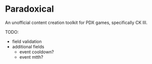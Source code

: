 # Paradoxical
An unofficial content creation toolkit for PDX games, specifically CK III.

TODO:
+ field validation
+ additional fields
  + event cooldown?
  + event mtth?
